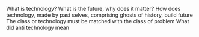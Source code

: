 What is technology? What is the future, why does it matter?
How does technology, made by past selves, comprising ghosts of history, build future
The class or technology must be matched with the class of problem
What did anti technology mean
